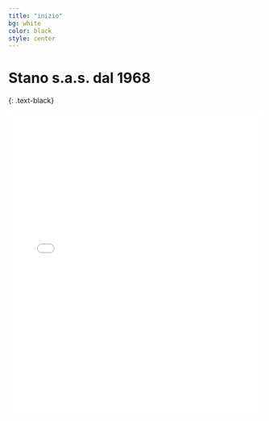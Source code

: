 ```yaml
---
title: "inizio"
bg: white
color: black
style: center
---
```


# **Stano s.a.s. dal 1968**
{: .text-black}
<iframe style="width: 100%; height: 600px;" src="//e.issuu.com/embed.html#31910249/58756329" width="300" height="150" frameborder="0" allowfullscreen="allowfullscreen"></iframe>
